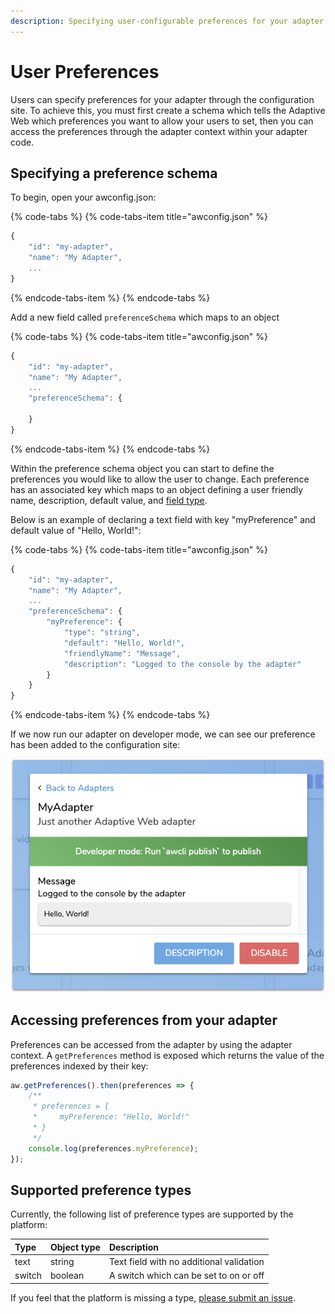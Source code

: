 ```yaml
---
description: Specifying user-configurable preferences for your adapter
---
```


# User Preferences

Users can specify preferences for your adapter through the configuration site. To achieve this, you must first create a schema which tells the Adaptive Web which preferences you want to allow your users to set, then you can access the preferences through the adapter context within your adapter code.

## Specifying a preference schema

To begin, open your awconfig.json:

{% code-tabs %}
{% code-tabs-item title="awconfig.json" %}
```javascript
{
    "id": "my-adapter",
    "name": "My Adapter",
    ...
}
```
{% endcode-tabs-item %}
{% endcode-tabs %}

Add a new field called `preferenceSchema` which maps to an object

{% code-tabs %}
{% code-tabs-item title="awconfig.json" %}
```javascript
{
    "id": "my-adapter",
    "name": "My Adapter",
    ...
    "preferenceSchema": {
        
    }
}
```
{% endcode-tabs-item %}
{% endcode-tabs %}

Within the preference schema object you can start to define the preferences you would like to allow the user to change. Each preference has an associated key which maps to an object defining a user friendly name, description, default value, and [field type](user-preferences.md#supported-preference-types).

Below is an example of declaring a text field with key "myPreference" and default value of "Hello, World!":

{% code-tabs %}
{% code-tabs-item title="awconfig.json" %}
```javascript
{
    "id": "my-adapter",
    "name": "My Adapter",
    ...
    "preferenceSchema": {
        "myPreference": {
            "type": "string",
            "default": "Hello, World!",
            "friendlyName": "Message",
            "description": "Logged to the console by the adapter"
        }
    }
}
```
{% endcode-tabs-item %}
{% endcode-tabs %}

If we now run our adapter on developer mode, we can see our preference has been added to the configuration site:

![](../.gitbook/assets/image%20%281%29.png)

## Accessing preferences from your adapter

Preferences can be accessed from the adapter by using the adapter context. A `getPreferences` method is exposed which returns the value of the preferences indexed by their key:

```javascript
aw.getPreferences().then(preferences => {
    /**
     * preferences = {
     *     myPreference: "Hello, World!"
     * }
     */
    console.log(preferences.myPreference);
});
```

## Supported preference types

Currently, the following list of preference types are supported by the platform:

| Type | Object type | Description |
| :--- | :--- | :--- |
| text | string | Text field with no additional validation |
| switch | boolean | A switch which can be set to on or off |

If you feel that the platform is missing a type, [please submit an issue](https://github.com/TheAdaptiveWeb/AdaptiveWeb.io/issues).

